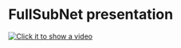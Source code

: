 # FullSubNet presentation

[![Click it to show a video](https://i.imgur.com/s3mq7NNl.png)](https://youtu.be/XJeE-MWDlk0 "FullSubNet: A Full-Band and Sub-Band Fusion Model for Real-Time Single-Channel Speech Enhancement")